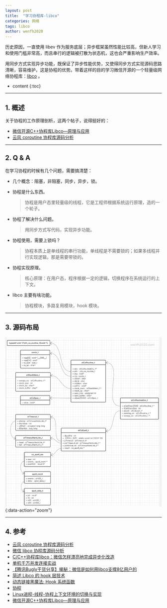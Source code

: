 ```yaml
---
layout: post
title:  "学习协程库-libco"
categories: 网络
tags: libco
author: wenfh2020
---
```


历史原因，一直使用 libev 作为服务底层；异步框架虽然性能比较高，但新人学习和使用门槛非常高，而且串行的逻辑被打散为状态机，这也会严重影响生产效率。

用同步方式实现异步功能，既保证了异步性能优势，又使得同步方式实现源码思路清晰，容易维护，这是协程的优势。带着这样的目的学习微信开源的一个轻量级网络协程库：[libco](https://github.com/Tencent/libco) 。




* content
{:toc}

---

## 1. 概述

关于协程的工作原理剖析，这两个帖子，说得挺好的：

* [微信开源C++协程库Libco—原理与应用](https://blog.didiyun.com/index.php/2018/11/23/libco/)
* [云风 coroutine 协程库源码分析](https://www.cyhone.com/articles/analysis-of-cloudwu-coroutine/)

---

## 2. Q & A

在学习协程的时候有几个问题，需要搞清楚：

* 几个概念：阻塞，非阻塞，同步，异步，锁。

* 协程是什么东西。
  > 协程是用户态里轻量级的线程，它是工程师根据系统运行原理，造的一个轮子。

* 协程了解决什么问题。
  > 用同步方式写代码，实现异步功能。

* 协程使用，需要上锁吗？
  > 协程本质上是单线程的串行功能，单线程是不需要锁的；如果多线程并行实现逻辑，那是需要带锁的。

* 协程实现原理。
  > 核心原理：在用户态，程序根据一定的逻辑，切换程序在系统运行的上下文。

* libco 主要有啥功能。
  > 协程模块，多路复用模块，hook 模块。

---

## 3. 源码布局

![源码对象](/images/2020-12-07-22-12-57.png){:data-action="zoom"}

---

## 4. 参考

* [云风 coroutine 协程库源码分析](https://www.cyhone.com/articles/analysis-of-cloudwu-coroutine/)
* [微信 libco 协程库源码分析](https://www.cyhone.com/articles/analysis-of-libco/)
* [C/C++协程库libco：微信怎样漂亮地完成异步化改造](https://blog.csdn.net/shixin_0125/article/details/78848561)
* [单机千万并发连接实战](https://zhuanlan.zhihu.com/p/21378825)
* [【腾讯Bugly干货分享】揭秘：微信是如何用libco支撑8亿用户的](https://segmentfault.com/a/1190000007407881)
* [简述 Libco 的 hook 层技术](https://blog.csdn.net/liushengxi_root/article/details/88421227)
* [动态链接黑魔法: Hook 系统函数](http://kaiyuan.me/2017/05/03/function_wrapper/)
* [协程](https://blog.csdn.net/liushengxi_root/category_8548171.html)
* [Linux进程-线程-协程上下文环境的切换与实现](https://zhuanlan.zhihu.com/p/254883122)
* [微信开源C++协程库Libco—原理与应用](https://blog.didiyun.com/index.php/2018/11/23/libco/)
